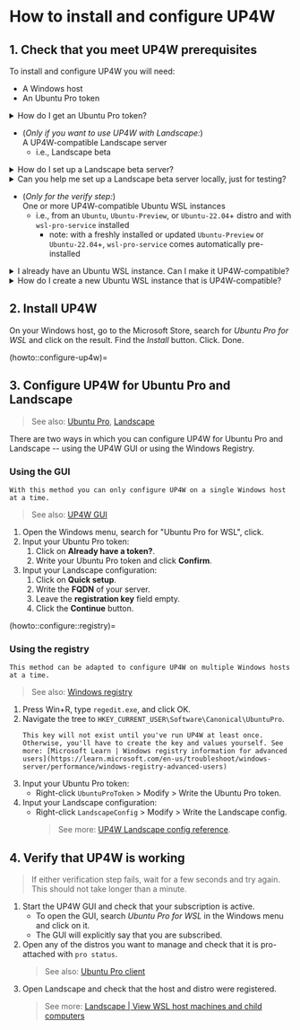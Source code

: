 # How to install and configure UP4W

## 1. Check that you meet UP4W prerequisites

To install and configure UP4W you will need:

- A Windows host
- An Ubuntu Pro token


<details><summary> How do I get an Ubuntu Pro token? </summary> 

1. Visit the Ubuntu Pro page to get a subscription.
    
> See more: [Ubuntu | Ubuntu Pro > Subscribe](https://ubuntu.com/pro/subscribe). If you choose the personal subscription option (`Myself`), the subscription is free for up to 5 machines. 

2. Visit your Ubuntu Pro Dashboard to retrieve your subscription token.
    
> See more: [Ubuntu | Ubuntu Pro > Dashboard](https://ubuntu.com/pro/dashboard)

</details>



- (*Only if you want to use UP4W with Landscape:*) <br>A UP4W-compatible Landscape server
    - i.e., Landscape beta



<details><summary> How do I set up a  Landscape beta server?</summary> 

> See: [Landscape | Quickstart deployment](https://ubuntu.com/landscape/docs/quickstart-deployment)

</details>

<details><summary>Can you help me set up a Landscape beta server locally, just for testing?</summary>

Sure: 

1. Set up an Ubuntu WSL to act as the server:

   1. Install a new Ubuntu WSL distro:
	```shell
	wsl --install Ubuntu-22.04
   	```
   2. Find out the Windows host IP: In the WSL distro named _Ubuntu-22.04_, run:
      ```bash
	  wslinfo --networking-mode
	  ```
        - If it says `mirrored`, the relevant IP is `127.0.0.1`. Take note of this address.
        - Otherwise, open file `/etc/resolv.conf` in the WSL instance named _Ubuntu-22.04_. Find the line starting with `nameserver` followed by an IP address.
           - If the IP address does not start with `127`, take note of this address.
           - Otherwise, run the command `ip route | grep ^default` and take note of the IP address that is printed.
   3. Set up a Landscape Beta server: 
      1. Start a shell in your _Ubuntu-22.04_ distro.
      2. Install the Landscape (beta) following the steps in the Landscape Quickstart deployment with the following considerations:
         - Make sure you install the beta version.
         - Your FQDN is the address you took note of in the previous step.
   		> See more: [Landscape | Quickstart deployment](https://ubuntu.com/landscape/docs/quickstart-deployment)
   4. Take note of the following addresses:
      	- Hostagent API endpoint: `${WINDOWS_HOST_IP}:6554`
      	- Message API endpoint: `${WINDOWS_HOST_IP}/message-system`
      	- Ping API endpoint: `${WINDOWS_HOST_IP}/ping`
   5. Open a `Ubuntu-22.04` terminal and keep it open during the rest of the guide.
      	- This ensures this distro keeps running in the background. See also: [Microsoft's FAQ](https://learn.microsoft.com/en-us/windows/wsl/faq#can-i-use-wsl-for-production-scenarios--).
2. Store the following file somewhere in your Windows system. Name it `landscape-client.conf`. Replace the variables in the file with the relevant values for your server.
	```ini
	[host]
	url = ${HOSTAGENT_API_ENDPOINT}

	[client]
	url = ${MESSAGE_API_ENDPOINT}
	ping_url = ${PING_API_ENDPOINT}
	account_name = standalone
	```
</details>


- (*Only for the verify step:*) <br> One or more UP4W-compatible Ubuntu WSL instances
    - i.e., from an `Ubuntu`, `Ubuntu-Preview`, or `Ubuntu-22.04`+ distro and with `wsl-pro-service` installed 
	    - note: with a freshly installed or updated `Ubuntu-Preview` or `Ubuntu-22.04`+, `wsl-pro-service` comes automatically pre-installed

<details><summary> I already have an Ubuntu WSL instance. Can I make it UP4W-compatible? </summary>

It depends:

1.	Open a shell into your instance and check its distro version:
    ```bash
	cat /etc/os-release
	```
	If the distro is *not* `Ubuntu`, `Ubuntu-Preview`, or `Ubuntu-22.04`+: Your instance cannot be made UP4W-compatible. Please create a new one that is compatible. Otherwise:

2.	Open a shell into your distro and  check if package `wsl-pro-service` is installed:
	```bash
	pkg -s wsl-pro-service | grep Status
	```

	If the status is *not* `Status: install ok installed`: Install it by running: `sudo apt update && sudo apt install -y wsl-pro-service`.

</details>


<details><summary> How do I create a new Ubuntu WSL instance that is UP4W-compatible? </summary>

```{note}
Here we assume you already have WSL installed. Run `wsl --version` to verify; if there you get an error because it is not there, install it: `wsl --install`.
```

```{warning}
Here we assume you do not have any existing `Ubuntu-Preview` or `Ubuntu-22.04`+ instances or you have them but do not mind overwriting them. 
- To view your current registered instances, run `wsl --list --quiet`. 
- To export, delete, and re-import an instance, see `wsl --export`, `wsl --unregister`, and `wsl --import`. 
> See more: [Microsoft | WSL Documentation](https://learn.microsoft.com/en-us/windows/wsl/basic-commands).
```


On your Windows host, in the Microsoft Store, search for the `Ubuntu-Preview` or `Ubuntu-22.04`+ distro app, click **Install** / **Update**, then **Open**. Follow the instructions to set up the instance. Note: The instance will come with `wsl-pro-service` pre-installed.

</details>



<!-- ## Prerequisites -->
<!-- ### Prepare a compatible Ubuntu WSL distro -->

<!-- <details><summary> Expand to see how to make a pre-existing WSL distro UP4W-compatible </summary> -->

<!-- > Note: You can make more than one distro compatible, and UP4W will manage all of them. -->
<!-- 1.	Check the version of your distro with `cat /etc/os-release`. -->
<!-- 	- If the `NAME` is not `Ubuntu`, the distro cannot be made compatible. You'll need to create a new one. -->
<!-- 	- If the `VERSION_ID` is not `24.04`, the distro cannot be made compatible. You'll need to create a new one. -->
<!-- 	<\!-- Once Noble is released, there will also be the option to upgrade the distro -\-> -->

<!-- 2.	Check if package `wsl-pro-service` is installed by running this command in your distro: -->
<!-- 	```bash -->
<!-- 	pkg -s wsl-pro-service | grep Status -->
<!-- 	``` -->

<!-- 	- If the output says `Status: install ok installed`: Congratulations, your WSL instance is already compatible with UP4W. -->
<!-- 	- Otherwise: Install it by running: `sudo apt update && sudo apt install -y wsl-pro-service` -->
<!-- </details> -->

<!-- <details><summary> Expand to see how to create a new UP4W-compatible distro </summary> -->

<!-- 1.	Verify that you have WSL installed: In your Windows terminal, run `wsl --version` and see that there is no error. Otherwise, install it with `wsl --install`. -->
<!-- 2.	Ensure that you don't have an _Ubuntu (Preview)_ distro registered by running `wsl --list --quiet` on your Windows terminal. -->
<!-- 	- If the output contains _Ubuntu-Preview_, you already have an instance of Ubuntu (Preview). -->
<!-- 		- You can make it compatible with UP4W -->
<!--  		- You can remove it and continue installing a new instance. -->
<!-- 			- To **irreversibly** remove the distro, run: `wsl --unregister Ubuntu-Preview`. -->
<!-- 3.	Ensure that you have the latest _Ubuntu (Preview)_ app installed: -->
<!-- On your Windows host, go to the Microsoft Store, search for _Ubuntu (Preview)_, click on the result and look at the options: -->
<!-- 	- If you see a button `Install`, click it. -->
<!-- 	- If you see a button `Update`, click it. -->

<!-- 	On the same Microsoft Store page, there should be an `Open` button. Click it. _Ubuntu (Preview)_ will start and guide you through the installation steps. -->
<!-- </details> -->


<!-- ### Obtain an Ubuntu Pro token -->

<!-- <details><summary> Expand to see how </summary> -->

<!-- Get the Ubuntu Pro token associated with your subscription (it's free for up to 5 machines). -->
<!-- > See more: [Ubuntu Pro dashboard](https://ubuntu.com/pro) -->

<!-- </details> -->

<!-- ### Set up a Landscape server -->

<!-- <details><summary> Expand to see how </summary> -->

<!-- 1. Set up an Ubuntu WSL to act as the server: -->
<!-- 	> Note: you can skip step 1 if you already have a Landscape Beta server running. -->

<!-- 	> Note: The usual setup calls for the Landscape server to run on another machine (a server). For demonstration purposes, we explain how to set up a Landscape server in one of your WSL distros. -->

<!--    1. Install a new Ubuntu WSL distro -->
<!-- 	```shell -->
<!-- 	wsl --install Ubuntu-22.04 -->
<!--    	``` -->
<!--    2. Find out the Windows host IP: In the WSL distro named _Ubuntu-22.04_, run: -->
<!--       ```bash -->
<!-- 	  wslinfo --networking-mode -->
<!-- 	  ``` -->
<!--         - If it says `mirrored`, the relevant IP is `127.0.0.1`. Take note of this address. -->
<!--         - Otherwise, open file `/etc/resolv.conf` in the WSL instance named _Ubuntu-22.04_. Find the line starting with `nameserver` followed by an IP address. -->
<!--            - If the IP address does not start with `127`, take note of this address. -->
<!--            - Otherwise, run the command `ip route | grep ^default` and take note of the IP address that is printed. -->
<!--    3. Set up a Landscape Beta server.  -->
<!--       1. Start a shell in your _Ubuntu-22.04_ distro. -->
<!--       2. Install the Landscape (beta) following the steps in the Landscape Quickstart deployment with the following considerations: -->
<!--          - Make sure you install the beta version. -->
<!--          - Your FQDN is the address you took note of in the previous step. -->
<!--    		> See more: [Landscape | Quickstart deployment](https://ubuntu.com/landscape/docs/quickstart-deployment) -->
<!--    4. Take note of the following addresses: -->
<!--       	- Hostagent API endpoint: `${WINDOWS_HOST_IP}:6554` -->
<!--       	- Message API endpoint: `${WINDOWS_HOST_IP}/message-system` -->
<!--       	- Ping API endpoint: `${WINDOWS_HOST_IP}/ping` -->
<!--    5. Open a `Ubuntu-22.04` terminal and keep it open during the rest of the guide. -->
<!--       	- This ensures this distro keeps running in the background. See also: [Microsoft's FAQ](https://learn.microsoft.com/en-us/windows/wsl/faq#can-i-use-wsl-for-production-scenarios--). -->
<!-- 2. Store the following file somewhere in your Windows system. Name it `landscape-client.conf`. Replace the variables in the file with the relevant values for your server. -->
<!-- 	```ini -->
<!-- 	[host] -->
<!-- 	url = ${HOSTAGENT_API_ENDPOINT} -->

<!-- 	[client] -->
<!-- 	url = ${MESSAGE_API_ENDPOINT} -->
<!-- 	ping_url = ${PING_API_ENDPOINT} -->
<!-- 	account_name = standalone -->
<!-- 	``` -->
<!-- </details> -->

## 2. Install UP4W
On your Windows host, go to the Microsoft Store, search for _Ubuntu Pro for WSL_ and click on the result. Find the _Install_ button. Click. Done.

(howto::configure-up4w)=

## 3. Configure UP4W for Ubuntu Pro and Landscape

> See also: [Ubuntu Pro](ref::ubuntu-pro), [Landscape](ref::landscape)

There are two ways in which you can configure UP4W for Ubuntu Pro and Landscape -- using the UP4W GUI or using the Windows Registry.

### Using the GUI

```{note}
With this method you can only configure UP4W on a single Windows host at a time.
```

> See also: [UP4W GUI](ref::up4w-gui)
1. Open the Windows menu, search for "Ubuntu Pro for WSL", click.
2. Input your Ubuntu Pro token:
	1. Click on **Already have a token?**.
	2. Write your Ubuntu Pro token and click **Confirm**.
3. Input your Landscape configuration:
	1. Click on **Quick setup**.
	2. Write the **FQDN** of your server.
	3. Leave the **registration key** field empty.
	4. Click the **Continue** button.

(howto::configure::registry)=
### Using the registry

```{note}
This method can be adapted to configure UP4W on multiple Windows hosts at a time.
```


> See also: [Windows registry](windows-registry)
1. Press Win+R, type `regedit.exe`, and click OK.
2. Navigate the tree to `HKEY_CURRENT_USER\Software\Canonical\UbuntuPro`.
	```{note}
	This key will not exist until you've run UP4W at least once. Otherwise, you'll have to create the key and values yourself. See more: [Microsoft Learn | Windows registry information for advanced users](https://learn.microsoft.com/en-us/troubleshoot/windows-server/performance/windows-registry-advanced-users)
	```
6. Input your Ubuntu Pro token:
	- Right-click `UbuntuProToken` > Modify > Write the Ubuntu Pro token.
7. Input your Landscape configuration:
	- Right-click `LandscapeConfig` > Modify > Write the Landscape config.
	  > See more: [UP4W Landscape config reference](ref::landscape-config).

## 4. Verify that UP4W is working
> If either verification step fails, wait for a few seconds and try again. This should not take longer than a minute.
1. Start the UP4W GUI and check that your subscription is active.
   - To open the GUI, search _Ubuntu Pro for WSL_ in the Windows menu and click on it.
   - The GUI will explicitly say that you are subscribed.
2. Open any of the distros you want to manage and check that it is pro-attached with `pro status`.
	> See also: [Ubuntu Pro client](ref::ubuntu-pro-client)
1. Open Landscape and check that the host and distro were registered.
	> See more: [Landscape | View WSL host machines and child computers](https://ubuntu.com/landscape/docs/perform-common-tasks-with-wsl-in-landscape/#heading--view-wsl-host-machines-and-child-computers)
